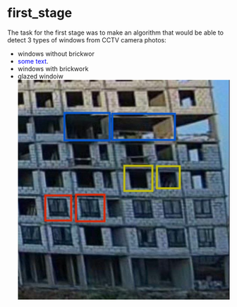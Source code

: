 # first_stage
The task for the first stage was to make an algorithm that would be able to detect 3 types of windows from CCTV camera photos:
- windows without brickwor
- <span style="color:blue">some text</span>.
- windows with brickwork
- glazed windoiw <br/>
![alt text](https://github.com/REDISKA3000/urbancode_2023/blob/04953dedef63a8cd11c8281e4f37fc05b4bb8f2d/first_stage/sample_data/sample_house.jpg)
